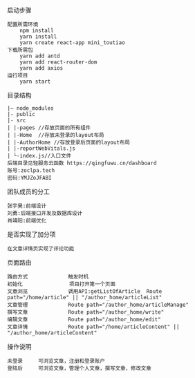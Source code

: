 启动步骤

    配置所需环境
        npm install
        yarn install
        yarn create react-app mini_toutiao
    下载所需包
        yarn add antd
        yarn add react-router-dom
        yarn add axios
    运行项目
        yarn start
目录结构

    |— node_modules
    |- public
    |- src
    | |-pages //存放页面的所有组件
    | |-Home  //存放未登录的layout布局
    | |-AuthorHome //存放登录后页面的layout布局
    | |-reportWebVitals.js
    | └-index.js//入口文件
    后端目录见轻服务云函数 https://qingfuwu.cn/dashboard
    账号:zoclpa.tech
    密码:YMJZoJFABI
团队成员的分工

    张宇昊:前端设计
    刘勇:后端接口开发及数据库设计
    肖靖阳:前端优化
是否实现了加分项

    在文章详情页实现了评论功能
页面路由

    路由方式             触发时机
    初始化               项目打开第一个页面
    文章浏览             调用API:getListOfArticle  Route path="/home/article" || "/author_home/articleList"                                                
    文章管理             Route path="/author_home/articleManage"
    撰写文章             Route path="/author_home/write"  
    编辑文章             Route path="/author_home/edit"
    文章详情             Route path="/home/articleContent" || "/author_home/articleContent"
操作说明

    未登录     可浏览文章，注册和登录账户
    登陆后     可浏览文章，管理个人文章，撰写文章，修改文章